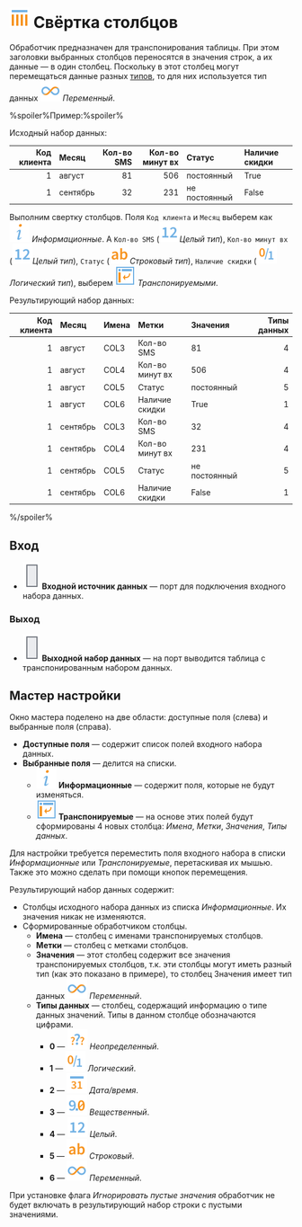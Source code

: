 # ![Свёртка столбцов](../../images/icons/components/column-flipping_default.svg) Свёртка столбцов

Обработчик предназначен для транспонирования таблицы. При этом заголовки выбранных столбцов переносятся в значения строк, а их данные — в один столбец. Поскольку в этот столбец могут перемещаться данные разных [типов](../../data/datatype.md), то для них используется тип данных ![Переменный](../../images/icons/data-types/variant_default.svg) *Переменный*.

%spoiler%Пример:%spoiler%

Исходный набор данных:

 | Код клиента | Месяц | Кол-во SMS | Кол-во минут вх | Статус | Наличие скидки |
 | ----------: | :---- | ---------: | --------------: | :----- | :------------- |
 | 1 | август | 81 | 506 | постоянный | True |
 | 1 | сентябрь | 32 | 231 | не постоянный | False |

Выполним свертку столбцов. Поля `Код клиента` и `Месяц` выберем как ![Информационные](../../images/icons/usage-types/unspecified_default.svg) *Информационные*. А `Кол-во SMS` (![Целый тип](../../images/icons/data-types/integer_default.svg)*Целый тип*), `Кол-во минут вх` (![Целый тип](../../images/icons/data-types/integer_default.svg)*Целый тип*), `Статус` (![Строковый тип](../../images/icons/data-types/string_default.svg)*Строковый тип*), `Наличие скидки` (![Логический тип](../../images/icons/data-types/boolean_default.svg)*Логический тип*), выберем ![Транспонируемые](../../images/icons/dataset-operations/dsa-flipping_default.svg) *Транспонируемыми*.

Результирующий набор данных:

 | Код клиента | Месяц | Имена | Метки | Значения | Типы данных |
 | ----------: | :---- | :---- | :---- | :------- | ----------: |
 | 1 | август | COL3 | Кол-во SMS | 81 | 4 |
 | 1 | август | COL4 | Кол-во минут вх | 506 | 4 |
 | 1 | август | COL5 | Статус | постоянный | 5 |
 | 1 | август | COL6 | Наличие скидки | True | 1 |
 | 1 | сентябрь | COL3 | Кол-во SMS | 32 | 4 |
 | 1 | сентябрь | COL4 | Кол-во минут вх | 231 | 4 |
 | 1 | сентябрь | COL5 | Статус | не постоянный | 5 |
 | 1 | сентябрь | COL6 | Наличие скидки | False | 1 |

%/spoiler%

## Вход

* ![Входной источник данных](../../images/icons/app/node/ports/inputs/table_inactive.svg) **Входной источник данных** — порт для подключения входного набора данных.

### Выход

* ![Выходной источник данных](../../images/icons/app/node/ports/inputs/table_inactive.svg) **Выходной набор данных** — на порт выводится таблица с транспонированным набором данных.

## Мастер настройки

Окно мастера поделено на две области: доступные поля (слева) и выбранные поля (справа).

* **Доступные поля** — содержит список полей входного набора данных.
* **Выбранные поля** — делится на списки.
  * ![Информационные](../../images/icons/usage-types/unspecified_default.svg) **Информационные** — содержит поля, которые не будут изменяться.
  * ![Транспонируемые](../../images/icons/dataset-operations/dsa-flipping_default.svg) **Транспонируемые** — на основе этих полей будут сформированы 4 новых столбца: *Имена*, *Метки*, *Значения*, *Типы данных*.

Для настройки требуется переместить поля входного набора в списки *Информационные* или *Транспонируемые*, перетаскивая их мышью. Также это можно сделать при помощи кнопок перемещения.

Результирующий набор данных содержит:

* Столбцы исходного набора данных из списка *Информационные*. Их значения никак не изменяются.
* Сформированные обработчиком столбцы.
  * **Имена** — столбец с именами транспонируемых столбцов.
  * **Метки** — столбец с метками столбцов.
  * **Значения** — этот столбец содержит все значения транспонируемых столбцов, т.к. эти столбцы могут иметь разный тип (как это показано в примере), то столбец Значения имеет тип данных ![Переменный](../../images/icons/data-types/variant_default.svg) *Переменный*.
  * **Типы данных** — столбец, содержащий информацию о типе данных значений. Типы в данном столбце обозначаются цифрами.
    * **0** — ![Неопределенный](../../images/icons/data-types/none_default.svg) *Неопределенный*.
    * **1** — ![Логический](../../images/icons/data-types/boolean_default.svg) *Логический*.
    * **2** — ![Дата/время](../../images/icons/data-types/datetime_default.svg) *Дата/время*.
    * **3** — ![Вещественный](../../images/icons/data-types/float_default.svg) *Вещественный*.
    * **4** — ![Целый](../../images/icons/data-types/integer_default.svg) *Целый*.
    * **5** — ![Строковый](../../images/icons/data-types/string_default.svg) *Строковый*.
    * **6** — ![Переменный](../../images/icons/data-types/variant_default.svg) *Переменный*.

При установке флага *Игнорировать пустые значения* обработчик не будет включать в результирующий набор строки с пустыми значениями.
